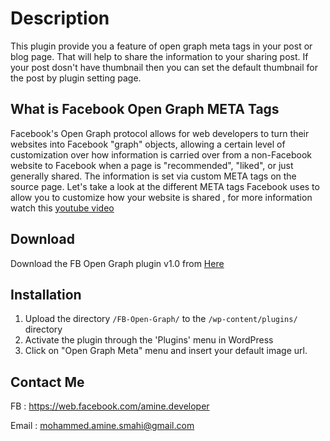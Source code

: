 # Description
This plugin provide you a feature of open graph meta tags in your post or blog page. That will help to share the information to your sharing post. If your post dosn't have thumbnail then you can set the default thumbnail for the post by plugin setting page.

## What is Facebook Open Graph META Tags
Facebook's Open Graph protocol allows for web developers to turn their websites into Facebook "graph" objects, allowing a certain level of customization over how information is carried over from a non-Facebook website to Facebook when a page is "recommended", "liked", or just generally shared.  The information is set via custom META tags on the source page.  Let's take a look at the different META tags Facebook uses to allow you to customize how your website is shared , for more information watch this [youtube video ](https://www.youtube.com/watch?v=M6Sw_ePEXg4)

## Download
Download the FB Open Graph plugin v1.0 from [Here](https://github.com/Amine-Smahi/FB-Open-Graph/archive/master.zip)

## Installation 
1. Upload the directory `/FB-Open-Graph/` to the `/wp-content/plugins/` directory
2. Activate the plugin through the 'Plugins' menu in WordPress
3. Click on "Open Graph Meta" menu and insert your default image url.

## Contact Me

FB : https://web.facebook.com/amine.developer

Email : mohammed.amine.smahi@gmail.com

